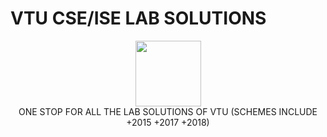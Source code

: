 <p align="center">
    <h1> VTU CSE/ISE LAB SOLUTIONS </h1>
</p>    


<p align="center">
    <a href="https://image3.mouthshut.com/images/imagesp/925840362s.jpg">
        <img height=105 src="https://github.com/AbhishekMali21">
    </a>
    <br>ONE STOP FOR ALL THE LAB SOLUTIONS OF VTU (SCHEMES INCLUDE +2015 +2017 +2018) 
</p>

